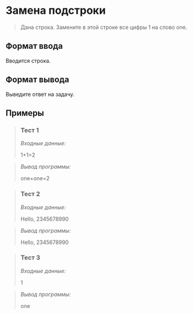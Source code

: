 # Замена подстроки

>Дана строка. Замените в этой строке все цифры 1 на слово one.

## Формат ввода

 Вводится строка.

## Формат вывода

 Выведите ответ на задачу.

 ## Примеры
>
>### **Тест 1**
>
>*Входные данные:*
>
>
> 1+1=2

>*Вывод программы:*
>
> one+one=2



>### Тест 2
>
>*Входные данные:*
>
>Hello, 2345678990


>*Вывод программы:*
>
> Hello, 2345678990




>### Тест 3
>
>*Входные данные:*
>
>1

>*Вывод программы:*
> 
> one
